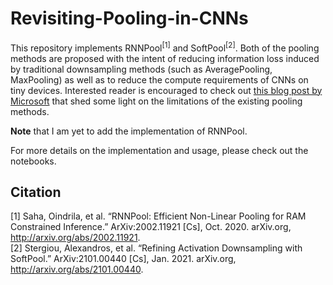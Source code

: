 # Revisiting-Pooling-in-CNNs

This repository implements RNNPool<sup>[1]</sup> and SoftPool<sup>[2]</sup>. Both of the pooling methods are proposed with the intent of reducing information loss induced by traditional downsampling methods (such as AveragePooling, MaxPooling) as well as to reduce the compute requirements of CNNs on tiny devices. Interested reader is encouraged to check out [this blog post by Microsoft](https://www.microsoft.com/en-us/research/blog/seeing-on-tiny-battery-powered-microcontrollers-with-rnnpool/?OCID=msr_blog_RNNPool_NeurIPS_tw) that shed some light on the limitations of the existing pooling methods. 

**Note** that I am yet to add the implementation of RNNPool. 

For more details on the implementation and usage, please check out the notebooks. 

## Citation
[1] Saha, Oindrila, et al. “RNNPool: Efficient Non-Linear Pooling for RAM Constrained Inference.” ArXiv:2002.11921 [Cs], Oct. 2020. arXiv.org, http://arxiv.org/abs/2002.11921. <br>
[2] Stergiou, Alexandros, et al. “Refining Activation Downsampling with SoftPool.” ArXiv:2101.00440 [Cs], Jan. 2021. arXiv.org, http://arxiv.org/abs/2101.00440.
